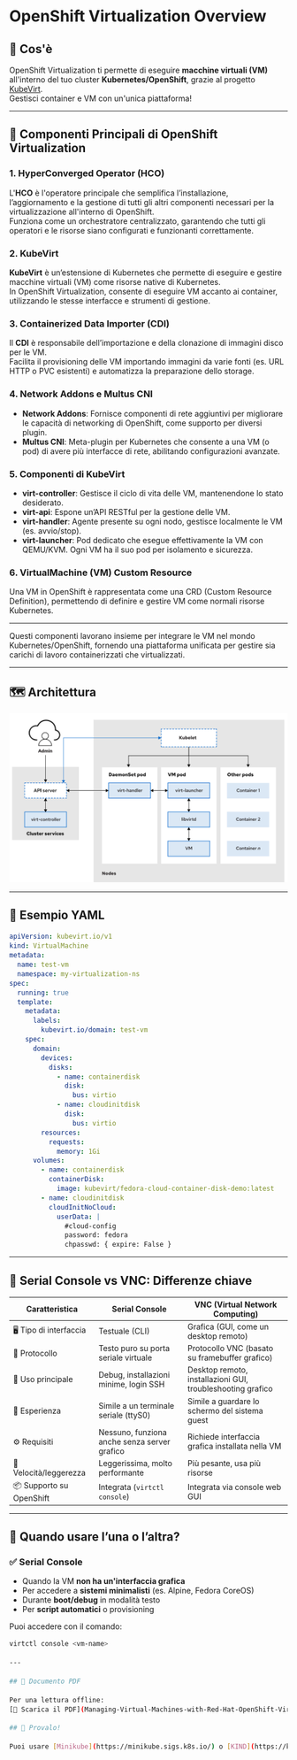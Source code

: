 
# OpenShift Virtualization Overview

## 📌 Cos'è

OpenShift Virtualization ti permette di eseguire **macchine virtuali (VM)** all'interno del tuo cluster **Kubernetes/OpenShift**, grazie al progetto [KubeVirt](https://kubevirt.io/).  
Gestisci container e VM con un'unica piattaforma!

---

## 🧱 Componenti Principali di OpenShift Virtualization

### 1. **HyperConverged Operator (HCO)**
L'**HCO** è l'operatore principale che semplifica l’installazione, l’aggiornamento e la gestione di tutti gli altri componenti necessari per la virtualizzazione all'interno di OpenShift.  
Funziona come un orchestratore centralizzato, garantendo che tutti gli operatori e le risorse siano configurati e funzionanti correttamente.

### 2. **KubeVirt**
**KubeVirt** è un’estensione di Kubernetes che permette di eseguire e gestire macchine virtuali (VM) come risorse native di Kubernetes.  
In OpenShift Virtualization, consente di eseguire VM accanto ai container, utilizzando le stesse interfacce e strumenti di gestione.

### 3. **Containerized Data Importer (CDI)**
Il **CDI** è responsabile dell’importazione e della clonazione di immagini disco per le VM.  
Facilita il provisioning delle VM importando immagini da varie fonti (es. URL HTTP o PVC esistenti) e automatizza la preparazione dello storage.

### 4. **Network Addons e Multus CNI**
- **Network Addons**: Fornisce componenti di rete aggiuntivi per migliorare le capacità di networking di OpenShift, come supporto per diversi plugin.
- **Multus CNI**: Meta-plugin per Kubernetes che consente a una VM (o pod) di avere più interfacce di rete, abilitando configurazioni avanzate.

### 5. **Componenti di KubeVirt**
- **virt-controller**: Gestisce il ciclo di vita delle VM, mantenendone lo stato desiderato.
- **virt-api**: Espone un’API RESTful per la gestione delle VM.
- **virt-handler**: Agente presente su ogni nodo, gestisce localmente le VM (es. avvio/stop).
- **virt-launcher**: Pod dedicato che esegue effettivamente la VM con QEMU/KVM. Ogni VM ha il suo pod per isolamento e sicurezza.

### 6. **VirtualMachine (VM) Custom Resource**
Una VM in OpenShift è rappresentata come una CRD (Custom Resource Definition), permettendo di definire e gestire VM come normali risorse Kubernetes.

---

Questi componenti lavorano insieme per integrare le VM nel mondo Kubernetes/OpenShift, fornendo una piattaforma unificata per gestire sia carichi di lavoro containerizzati che virtualizzati.

---

## 🗺️ Architettura

![OpenShift Virtualization Architecture](openshift_virtualization_architecture.png)

---

## 🧾 Esempio YAML

```yaml
apiVersion: kubevirt.io/v1
kind: VirtualMachine
metadata:
  name: test-vm
  namespace: my-virtualization-ns
spec:
  running: true
  template:
    metadata:
      labels:
        kubevirt.io/domain: test-vm
    spec:
      domain:
        devices:
          disks:
            - name: containerdisk
              disk:
                bus: virtio
            - name: cloudinitdisk
              disk:
                bus: virtio
        resources:
          requests:
            memory: 1Gi
      volumes:
        - name: containerdisk
          containerDisk:
            image: kubevirt/fedora-cloud-container-disk-demo:latest
        - name: cloudinitdisk
          cloudInitNoCloud:
            userData: |
              #cloud-config
              password: fedora
              chpasswd: { expire: False }
```

---
## 🔌 Serial Console vs VNC: Differenze chiave

| Caratteristica         | **Serial Console**                          | **VNC (Virtual Network Computing)**                     |
|------------------------|--------------------------------------------|----------------------------------------------------------|
| 🖥️ Tipo di interfaccia | Testuale (CLI)                              | Grafica (GUI, come un desktop remoto)                   |
| 📡 Protocollo           | Testo puro su porta seriale virtuale       | Protocollo VNC (basato su framebuffer grafico)          |
| 🔧 Uso principale       | Debug, installazioni minime, login SSH     | Desktop remoto, installazioni GUI, troubleshooting grafico |
| 🐚 Esperienza           | Simile a un terminale seriale (ttyS0)      | Simile a guardare lo schermo del sistema guest          |
| ⚙️ Requisiti            | Nessuno, funziona anche senza server grafico| Richiede interfaccia grafica installata nella VM        |
| 🚀 Velocità/leggerezza  | Leggerissima, molto performante            | Più pesante, usa più risorse                            |
| 📦 Supporto su OpenShift | Integrata (`virtctl console`)              | Integrata via console web GUI                           |

---

## 🧠 Quando usare l’una o l’altra?

### ✅ Serial Console
- Quando la VM **non ha un'interfaccia grafica**
- Per accedere a **sistemi minimalisti** (es. Alpine, Fedora CoreOS)
- Durante **boot/debug** in modalità testo
- Per **script automatici** o provisioning

Puoi accedere con il comando:
```bash
virtctl console <vm-name>

---

## 📘 Documento PDF

Per una lettura offline:  
[📄 Scarica il PDF](Managing-Virtual-Machines-with-Red-Hat-OpenShift-Virtualization.pdf)

## 🧪 Provalo!

Puoi usare [Minikube](https://minikube.sigs.k8s.io/) o [KIND](https://kind.sigs.k8s.io/) insieme a KubeVirt per sperimentare tutto in locale 🚀
